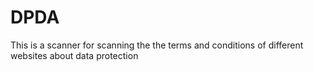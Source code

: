 # DPDA
This is a scanner for scanning the the terms and conditions of different websites about data protection
